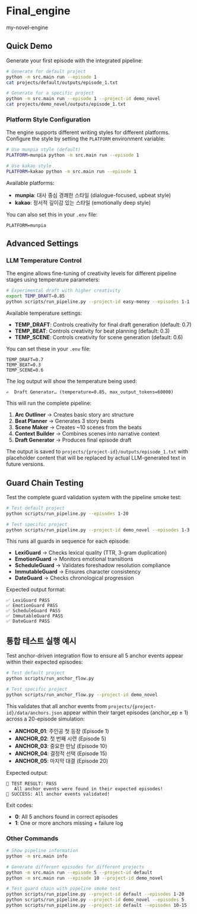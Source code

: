 # Final_engine
my-novel-engine

## Quick Demo

Generate your first episode with the integrated pipeline:

```bash
# Generate for default project
python -m src.main run --episode 1
cat projects/default/outputs/episode_1.txt

# Generate for a specific project
python -m src.main run --episode 1 --project-id demo_novel
cat projects/demo_novel/outputs/episode_1.txt
```

### Platform Style Configuration

The engine supports different writing styles for different platforms. Configure the style by setting the `PLATFORM` environment variable:

```bash
# Use munpia style (default)
PLATFORM=munpia python -m src.main run --episode 1

# Use kakao style  
PLATFORM=kakao python -m src.main run --episode 1
```

Available platforms:
- **munpia**: 대사 중심 경쾌한 스타일 (dialogue-focused, upbeat style)
- **kakao**: 정서적 깊이감 있는 스타일 (emotionally deep style)

You can also set this in your `.env` file:
```
PLATFORM=munpia
```

## Advanced Settings

### LLM Temperature Control

The engine allows fine-tuning of creativity levels for different pipeline stages using temperature parameters:

```bash
# Experimental draft with higher creativity
export TEMP_DRAFT=0.85
python scripts/run_pipeline.py --project-id easy-money --episodes 1-1
```

Available temperature settings:
- **TEMP_DRAFT**: Controls creativity for final draft generation (default: 0.7)
- **TEMP_BEAT**: Controls creativity for beat planning (default: 0.3)  
- **TEMP_SCENE**: Controls creativity for scene generation (default: 0.6)

You can set these in your `.env` file:
```env
TEMP_DRAFT=0.7
TEMP_BEAT=0.3
TEMP_SCENE=0.6
```

The log output will show the temperature being used:
```
✍️  Draft Generator… (temperature=0.85, max_output_tokens=60000)
```

This will run the complete pipeline:
1. **Arc Outliner** → Creates basic story arc structure
2. **Beat Planner** → Generates 3 story beats 
3. **Scene Maker** → Creates ~10 scenes from the beats
4. **Context Builder** → Combines scenes into narrative context
5. **Draft Generator** → Produces final episode draft

The output is saved to `projects/{project-id}/outputs/episode_1.txt` with placeholder content that will be replaced by actual LLM-generated text in future versions.

## Guard Chain Testing

Test the complete guard validation system with the pipeline smoke test:

```bash
# Test default project
python scripts/run_pipeline.py --episodes 1-20

# Test specific project
python scripts/run_pipeline.py --project-id demo_novel --episodes 1-3
```

This runs all guards in sequence for each episode:
- **LexiGuard** → Checks lexical quality (TTR, 3-gram duplication)
- **EmotionGuard** → Monitors emotional transitions
- **ScheduleGuard** → Validates foreshadow resolution compliance  
- **ImmutableGuard** → Ensures character consistency
- **DateGuard** → Checks chronological progression

Expected output format:
```
✅ LexiGuard PASS
✅ EmotionGuard PASS
✅ ScheduleGuard PASS
✅ ImmutableGuard PASS
✅ DateGuard PASS
```

## 통합 테스트 실행 예시

Test anchor-driven integration flow to ensure all 5 anchor events appear within their expected episodes:

```bash
# Test default project
python scripts/run_anchor_flow.py

# Test specific project  
python scripts/run_anchor_flow.py --project-id demo_novel
```

This validates that all anchor events from `projects/{project-id}/data/anchors.json` appear within their target episodes (anchor_ep ± 1) across a 20-episode simulation:

- **ANCHOR_01**: 주인공 첫 등장 (Episode 1)
- **ANCHOR_02**: 첫 번째 시련 (Episode 5) 
- **ANCHOR_03**: 중요한 만남 (Episode 10)
- **ANCHOR_04**: 결정적 선택 (Episode 15)
- **ANCHOR_05**: 마지막 대결 (Episode 20)

Expected output:
```
🎯 TEST RESULT: PASS
   All anchor events were found in their expected episodes!
🎉 SUCCESS: All anchor events validated!
```

Exit codes:
- **0**: All 5 anchors found in correct episodes
- **1**: One or more anchors missing + failure log

### Other Commands

```bash
# Show pipeline information
python -m src.main info

# Generate different episodes for different projects
python -m src.main run --episode 5 --project-id default
python -m src.main run --episode 10 --project-id demo_novel

# Test guard chain with pipeline smoke test
python scripts/run_pipeline.py --project-id default --episodes 1-20
python scripts/run_pipeline.py --project-id demo_novel --episodes 5      # Single episode
python scripts/run_pipeline.py --project-id default --episodes 10-15     # Episode range
```
